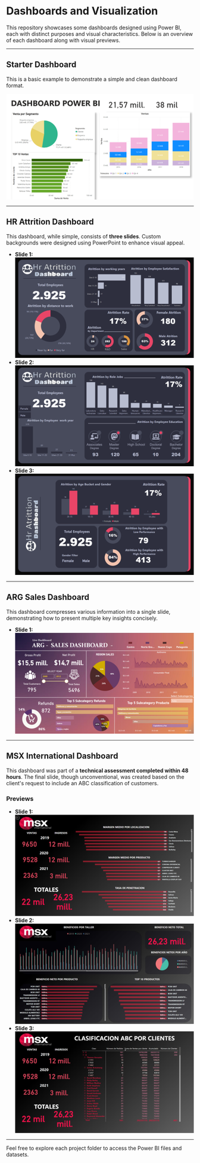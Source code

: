 # Dashboards and Visualization

This repository showcases some dashboards designed using Power BI, each with distinct purposes and visual characteristics. Below is an overview of each dashboard along with visual previews.

---

## Starter Dashboard
This is a basic example to demonstrate a simple and clean dashboard format.

[![Starter Dashboard](Starter%20Dashboard/screenshot/SimpleDashboard.png)](Starter%20Dashboard/screenshot/SimpleDashboard.png)

---

## HR Attrition Dashboard 
This dashboard, while simple, consists of **three slides**. Custom backgrounds were designed using PowerPoint to enhance visual appeal.

- **Slide 1:** [![HR Attrition Dashboard Slide 1](Hr%20Attrition%20Dashboard/screenshots/Main.png)](Hr%20Attrition%20Dashboard/screenshots/Main.png)
- **Slide 2:** [![HR Attrition Dashboard Slide 2](Hr%20Attrition%20Dashboard/screenshots/JobRole.png)](Hr%20Attrition%20Dashboard/screenshots/JobRole.png)
- **Slide 3:** [![HR Attrition Dashboard Slide 3](Hr%20Attrition%20Dashboard/screenshots/Agebucket.png)](Hr%20Attrition%20Dashboard/screenshots/AgeBucket.png)

---

## ARG Sales Dashboard
This dashboard compresses various information into a single slide, demonstrating how to present multiple key insights concisely.

- **Slide 1:** [![ARG Sales Dashboard](ARG%20Sales%20DashBoard/screenshot/ARG-Sales%20dashboard.png)](ARG-Sales%20Dashboard/screenshot/ARG-Sales%20dashboard.png)

---

## MSX International Dashboard
This dashboard was part of a **technical assessment completed within 48 hours**. The final slide, though unconventional, was created based on the client's request to include an ABC classification of customers.

### Previews
- **Slide 1:** [![MSX Dashboard Slide 1](MSX%20international%20Dashboard/screenshots/MSX_dashboard1.png)](MSX%20international%20Dashboard/screenshots/MSX_dashboard1.png)
- **Slide 2:** [![MSX Dashboard Slide 2](MSX%20international%20Dashboard/screenshots/MSX_dashboard2.png)](MSX%20international%20Dashboard/screenshots/MSX_dashboard2.png)
- **Slide 3:** [![MSX Dashboard Slide 3](MSX%20international%20Dashboard/screenshots/MSX_dashboard3.png)](MSX%20international%20Dashboard/screenshots/MSX_dashboard3.png)

---

Feel free to explore each project folder to access the Power BI files and datasets.
